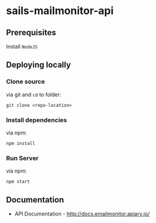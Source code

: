 # sails-mailmonitor-api

## Prerequisites

Install `NodeJS`

## Deploying locally

### Clone source

via git and `cd` to folder:

    git clone <repo-location>

### Install dependencies

via npm:

    npm install

### Run Server

via npm:

    npm start

## Documentation

* API Documentation - http://docs.emailmonitor.apiary.io/

